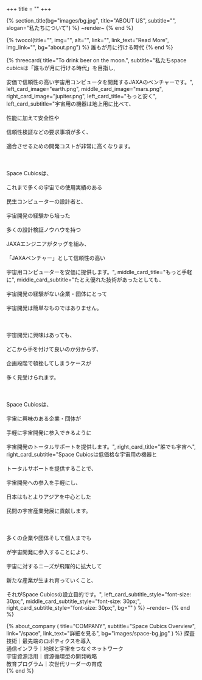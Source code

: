 +++
title = ""
+++

{% section_title(bg="images/bg.jpg", title="ABOUT US", subtitle="", slogan="私たちについて") %}
~render~
{% end %}

{% twocol(title="", img="", alt="", link="", link_text="Read More", img_link="", bg="about.png") %}
誰もが月に行ける時代
{% end %}

{% threecard(
  title="To drink beer on the moon.",
  subtitle="私たちspace cubicsは「誰もが月に行ける時代」を目指し,<br><br>安価で信頼性の高い宇宙用コンピュータを開発するJAXAのベンチャーです。",
  left_card_image="earth.png",
  middle_card_image="mars.png",
  right_card_image="jupiter.png",
  left_card_title="もっと安く",
  left_card_subtitle="宇宙用の機器は地上用に比べて、<br><br>性能に加えて安全性や<br><br>信頼性検証などの要求事項が多く、<br><br>適合させるための開発コストが非常に高くなります。<br><br><br><br>Space Cubicsは、<br><br>これまで多くの宇宙での使用実績のある<br><br>民生コンピューターの設計者と、<br><br>宇宙開発の経験から培った<br><br>多くの設計検証ノウハウを持つ<br><br>JAXAエンジニアがタッグを組み、<br><br>「JAXAベンチャー」として信頼性の高い<br><br>宇宙用コンピューターを安価に提供します。",
  middle_card_title="もっと手軽に",
  middle_card_subtitle="たとえ優れた技術があったとしても、<br><br>宇宙開発の経験がない企業・団体にとって<br><br>宇宙開発は簡単なものではありません。<br><br><br><br>宇宙開発に興味はあっても、<br><br>どこから手を付けて良いのか分からず、<br><br>企画段階で頓挫してしまうケースが<br><br>多く見受けられます。<br><br><br><br>Space Cubicsは、<br><br>宇宙に興味のある企業・団体が<br><br>手軽に宇宙開発に参入できるように<br><br>宇宙開発のトータルサポートを提供します。",
  right_card_title="誰でも宇宙へ",
  right_card_subtitle="Space Cubicsは低価格な宇宙用の機器と<br><br>トータルサポートを提供することで、<br><br>宇宙開発への参入を手軽にし、<br><br>日本はもとよりアジアを中心とした<br><br>民間の宇宙産業発展に貢献します。<br><br><br><br>多くの企業や団体そして個人までも<br><br>が宇宙開発に参入することにより、<br><br>宇宙に対するニーズが飛躍的に拡大して<br><br>新たな産業が生まれ育っていくこと、<br><br>それがSpace Cubicsの設立目的です。",
  left_card_subtitle_style="font-size: 30px;",
  middle_card_subtitle_style="font-size: 30px;",
  right_card_subtitle_style="font-size: 30px;",
  bg=""
) %}
~render~
{% end %}

{% about_company (
  title="COMPANY",
  subtitle="Space Cubics Overview",
  link="/space",
  link_text="詳細を見る",
  bg="images/space-bg.jpg"
) %}
探査技術｜最先端のロボティクスを導入  
通信インフラ｜地球と宇宙をつなぐネットワーク  
宇宙資源活用｜資源循環型の開発戦略  
教育プログラム｜次世代リーダーの育成  
{% end %}




